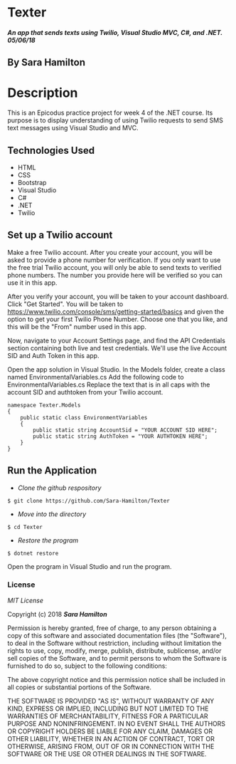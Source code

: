 # Texter

##### An app that sends texts using Twilio, Visual Studio MVC, C#, and .NET.  05/06/18

## By Sara Hamilton

# Description
This is an Epicodus practice project for week 4 of the .NET course.  Its purpose is to display understanding of using Twilio requests to send SMS text messages using Visual Studio and MVC.  


## Technologies Used
* HTML
* CSS
* Bootstrap
* Visual Studio
* C#
* .NET
* Twilio

## Set up a Twilio account
Make a free Twilio account. After you create your account, you will be asked to provide a phone number for verification. If you only want to use the free trial Twilio account, you will only be able to send texts to verified phone numbers. The number you provide here will be verified so you can use it in this app.

After you verify your account, you will be taken to your account dashboard. Click "Get Started". You will be taken to https://www.twilio.com/console/sms/getting-started/basics and given the option to get your first Twilio Phone Number. Choose one that you like, and this will be the "From" number used in this app.

Now, navigate to your Account Settings page, and find the API Credentials section containing both live and test credentials. We'll use the live Account SID and Auth Token in this app. 

Open the app solution in Visual Studio.  In the Models folder, create a class named EnvironmentalVariables.cs  Add the following code to EnvironmentalVariables.cs  Replace the text that is in all caps with the account SID and authtoken from your Twilio account.  

```
namespace Texter.Models
{
    public static class EnvironmentVariables
    {
        public static string AccountSid = "YOUR ACCOUNT SID HERE";
        public static string AuthToken = "YOUR AUTHTOKEN HERE";
    }
}
```

## Run the Application  

  * _Clone the github respository_
  ```
  $ git clone https://github.com/Sara-Hamilton/Texter
  ```
* _Move into the directory_
```
$ cd Texter
```
*  _Restore the program_

 ```
 $ dotnet restore
 ```
Open the program in Visual Studio and run the program.

### License

*MIT License*

Copyright (c) 2018 **_Sara Hamilton_**

Permission is hereby granted, free of charge, to any person obtaining a copy
of this software and associated documentation files (the "Software"), to deal
in the Software without restriction, including without limitation the rights
to use, copy, modify, merge, publish, distribute, sublicense, and/or sell
copies of the Software, and to permit persons to whom the Software is
furnished to do so, subject to the following conditions:

The above copyright notice and this permission notice shall be included in all
copies or substantial portions of the Software.

THE SOFTWARE IS PROVIDED "AS IS", WITHOUT WARRANTY OF ANY KIND, EXPRESS OR
IMPLIED, INCLUDING BUT NOT LIMITED TO THE WARRANTIES OF MERCHANTABILITY,
FITNESS FOR A PARTICULAR PURPOSE AND NONINFRINGEMENT. IN NO EVENT SHALL THE
AUTHORS OR COPYRIGHT HOLDERS BE LIABLE FOR ANY CLAIM, DAMAGES OR OTHER
LIABILITY, WHETHER IN AN ACTION OF CONTRACT, TORT OR OTHERWISE, ARISING FROM,
OUT OF OR IN CONNECTION WITH THE SOFTWARE OR THE USE OR OTHER DEALINGS IN THE
SOFTWARE.
